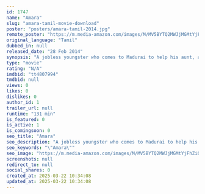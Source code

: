 ```yaml
---
id: 1747
name: "Amara"
slug: "amara-tamil-movie-download"
poster: "posters/amara-tamil-2014.jpg"
remote_poster: "https://m.media-amazon.com/images/M/MV5BYTQ2MWJjMGMtYjFhZi00NDk4LTljNDEtNWMwNmE2ODM3N2RiXkEyXkFqcGc@._V1_SX300.jpg"
original_language: "Tamil"
dubbed_in: null
released_date: "28 Feb 2014"
synopsis: "A jobless youngster who comes to Madurai to help his aunt, a vegetable vendor, with her business ends up incurring the wrath of an Assistant Commissioner of Police. He is forced to flee for his life. While on the run, he ends up m..."
type: "movie"
rating: "N/A"
imdbid: "tt4807994"
tmdbid: null
views: 0
likes: 0
dislikes: 0
author_id: 1
trailer_url: null
runtime: "131 min"
is_featured: 0
is_active: 1
is_comingsoon: 0
seo_title: "Amara"
seo_description: "A jobless youngster who comes to Madurai to help his aunt, a vegetable vendor, with her business ends up incurring the wrath of an Assistant Commissioner of Police. He is forced to flee for his life. While on the run, he ends up m..."
seo_keywords: "\"Amara\""
seo_image: "https://m.media-amazon.com/images/M/MV5BYTQ2MWJjMGMtYjFhZi00NDk4LTljNDEtNWMwNmE2ODM3N2RiXkEyXkFqcGc@._V1_SX300.jpg"
screenshots: null
redirect_to: null
social_shares: 0
created_at: 2025-03-22 10:34:08
updated_at: 2025-03-22 10:34:08
---
```


